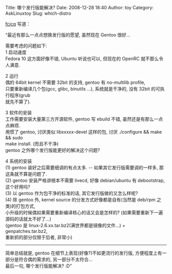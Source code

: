 Title: 哪个发行版能解决?
Date: 2008-12-28 18:40
Author: toy
Category: AskLinuxtoy
Slug: which-distro

[fcicq](http://www.fcicq.net/wp/) 写道：

“最近有那么一点点想换发行版的愿望, 虽然现在 Gentoo 很好...

需要考虑的问题如下:  
1 启动速度  
Fedora 10 这方面好像不错, Ubuntu 听说也可以, 但现在的 OpenRC
就不那么令人满意.

2 运行  
偶的 64bit kernel 不需要 32bit 的支持, gentoo 有 no-multilib profile,  
只要重新编译几个包(gcc, glibc, binutils ...), 系统就是干净的, 没有
32bit 的可执行程序(grub  
就先不算了).

3 软件的安装  
工作需要安装大量第三方开源软件, gentoo 写 ebuild 不错,
虽然还是有那么一点点麻烦.  
用惯了 gentoo, 讨厌类似 libxxxxx-devel 这样的包, 讨厌 ./configure &&
make && sudo  
make install. (而且不干净)  
gentoo 之外哪个发行版能更好的解决这个问题?

4 系统的安装  
(1) gentoo 装好之后需要细调的有点太多. -- 如果其它发行版需要调的一样多,
那这条就不算是问题了.  
(2) gentoo 安装严格讲根本不需要 livecd, 好像 debian/ubuntu 有
debootstrap, 这个好用吗?  
(3) 以 gentoo 作为包干净的标准的话, 其它发行版做的又怎么样呢?  
(4) 除 gentoo 外, kernel source 的分发方式好像都是自有(当然是 deb/rpm
之类)的打包方式,  
小升级的时候偶如果需要重新编译核心的话又会是怎样的?
(如果需要重新下一遍源码的话就太不好了...)  
(gentoo 是 linux-2.6.xx.tar.bz2(满世界都是镜像的文件...) +
genpatches.tar.bz2,  
重新抓的部分仅限于后者, 非常小)

---

简单总结就是, gentoo 在细节上表现(好像?)不如更流行的发行版,
方便程度上有一部分是符合偶的需求的, 另一部分不太符合...  
最后一句, 哪个发行版能解决? :D”
